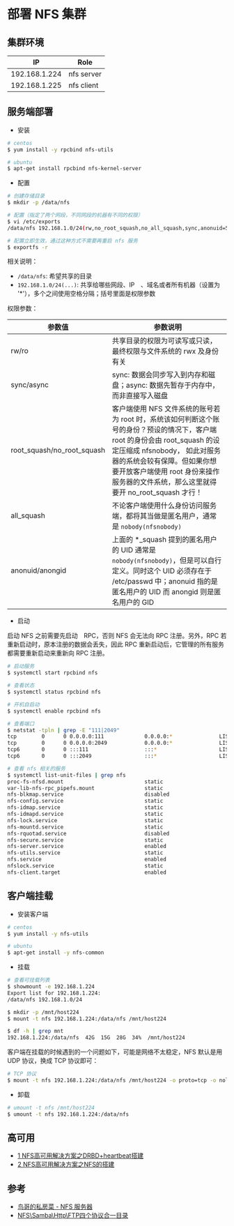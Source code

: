 # 部署 NFS 集群

## 集群环境

| IP            | Role       |
| ------------- | ---------- |
| 192.168.1.224 | nfs server |
| 192.168.1.225 | nfs client |

## 服务端部署

* 安装

```bash
# centos
$ yum install -y rpcbind nfs-utils

# ubuntu
$ apt-get install rpcbind nfs-kernel-server
```

* 配置

```bash
# 创建存储目录
$ mkdir -p /data/nfs

# 配置（指定了两个网段，不同网段的机器有不同的权限）
$ vi /etc/exports
/data/nfs 192.168.1.0/24(rw,no_root_squash,no_all_squash,sync,anonuid=501,anongid=501) 192.168.5.0/24(rw)

# 配置立即生效，通过这种方式不需要再重启 nfs 服务
$ exportfs -r
```

相关说明：

* `/data/nfs`: 希望共享的目录
* `192.168.1.0/24(...)`: 共享给哪些网段、IP　、域名或者所有机器（设置为 '*'），多个之间使用空格分隔；括号里面是权限参数

权限参数：

| 参数值                     | 参数说明                                                                                                                                                                                                                                                                            |
| -------------------------- | ----------------------------------------------------------------------------------------------------------------------------------------------------------------------------------------------------------------------------------------------------------------------------------- |
| rw/ro                      | 共享目录的权限为可读写或只读，最终权限与文件系统的 rwx 及身份有关                                                                                                                                                                                                                   |
| sync/async                 | sync: 数据会同步写入到内存和磁盘；async: 数据先暂存于内存中，而非直接写入磁盘                                                                                                                                                                                                       |
| root_squash/no_root_squash | 客户端使用 NFS 文件系统的账号若为 root 时，系统该如何判断这个账号的身份？预设的情况下，客户端 root 的身份会由 root_squash 的设定压缩成 nfsnobody， 如此对服务器的系统会较有保障。但如果你想要开放客户端使用 root 身份来操作服务器的文件系统，那么这里就得要开 no_root_squash 才行！ |
| all_squash                 | 不论客户端使用什么身份访问服务端，都将其当做是匿名用户，通常是 `nobody(nfsnobody)`                                                                                                                                                                                                  |
| anonuid/anongid            | 上面的 *_squash 提到的匿名用户的 UID 通常是 `nobody(nfsnobody)`，但是可以自行定义。同时这个 UID 必须存在于 /etc/passwd 中；anonuid 指的是匿名用户的 UID 而 anongid 则是匿名用户的 GID                                                                                               |

* 启动

启动 NFS 之前需要先启动　RPC，否则 NFS 会无法向 RPC 注册。另外，RPC 若重新启动时，原本注册的数据会丢失，因此 RPC 重新启动后，它管理的所有服务都需要重新启动来重新向 RPC 注册。

```bash
# 启动服务
$ systemctl start rpcbind nfs

# 查看状态
$ systemctl status rpcbind nfs

# 开机自启动
$ systemctl enable rpcbind nfs

# 查看端口
$ netstat -tpln | grep -E "111|2049"
tcp        0      0 0.0.0.0:111             0.0.0.0:*               LISTEN      1/systemd
tcp        0      0 0.0.0.0:2049            0.0.0.0:*               LISTEN      -
tcp6       0      0 :::111                  :::*                    LISTEN      1/systemd
tcp6       0      0 :::2049                 :::*                    LISTEN      -

# 查看 nfs 相关的服务
$ systemctl list-unit-files | grep nfs
proc-fs-nfsd.mount                          static
var-lib-nfs-rpc_pipefs.mount                static
nfs-blkmap.service                          disabled
nfs-config.service                          static
nfs-idmap.service                           static
nfs-idmapd.service                          static
nfs-lock.service                            static
nfs-mountd.service                          static
nfs-rquotad.service                         disabled
nfs-secure.service                          static
nfs-server.service                          enabled
nfs-utils.service                           static
nfs.service                                 enabled
nfslock.service                             static
nfs-client.target                           enabled
```

## 客户端挂载

* 安装客户端

```bash
# centos
$ yum install -y nfs-utils

# ubuntu
$ apt-get install -y nfs-common
```

* 挂载

```bash
# 查看可挂载列表
$ showmount -e 192.168.1.224
Export list for 192.168.1.224:
/data/nfs 192.168.1.0/24

$ mkdir -p /mnt/host224
$ mount -t nfs 192.168.1.224:/data/nfs /mnt/host224

$ df -h | grep mnt
192.168.1.224:/data/nfs  42G  15G  28G  34%  /mnt/host224
```

客户端在挂载的时候遇到的一个问题如下，可能是网络不太稳定，NFS 默认是用 UDP 协议，换成 TCP 协议即可：

```bash
# TCP 协议
$ mount -t nfs 192.168.1.224:/data/nfs /mnt/host224 -o proto=tcp -o nolock
```

* 卸载

```bash
# umount -t nfs /mnt/host224
$ umount -t nfs 192.168.1.224:/data/nfs
```

## 高可用

* [1 NFS高可用解决方案之DRBD+heartbeat搭建](http://www.cnblogs.com/liaojiafa/p/6129499.html)
* [2 NFS高可用解决方案之NFS的搭建](http://www.cnblogs.com/liaojiafa/p/6129514.html)

## 参考

* [鸟哥的私房菜 - NFS 服务器](http://cn.linux.vbird.org/linux_server/0330nfs.php)
* [NFS\Samba\Http\FTP四个协议合一目录](https://jingyan.baidu.com/article/73c3ce280d83f2e50343d917.html)